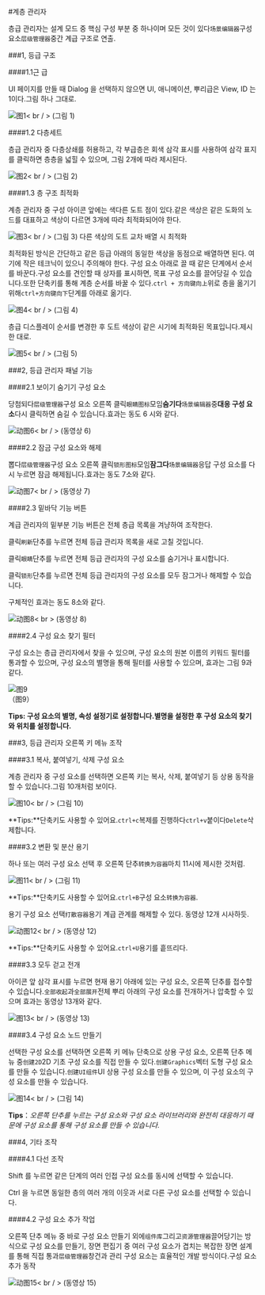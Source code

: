 #계층 관리자

층급 관리자는 설계 모드 중 핵심 구성 부분 중 하나이며 모든 것이 있다`场景编辑器`구성 요소`层级管理器`중간 계급 구조로 연출.



###1, 등급 구조

####1.1근 급

UI 페이지를 만들 때 Dialog 을 선택하지 않으면 UI, 애니메이션, 뿌리급은 View, ID 는 1이다.그림 하나 그대로.

![图1](img/1.png)< br / > (그림 1)

####1.2 다층세트

층급 관리자 중 다층상쇄를 허용하고, 각 부급층은 회색 삼각 표시를 사용하여 삼각 표지를 클릭하면 층층을 넓힐 수 있으며, 그림 2개에 따라 제시된다.

![图2](img/2.png)< br / > (그림 2)

####1.3 층 구조 최적화

계층 관리자 중 구성 아이콘 앞에는 색다른 도트 점이 있다.같은 색상은 같은 도화의 노드를 대표하고 색상이 다르면 3개에 따라 최적화되어야 한다.

![图3](img/3.png)< br / > (그림 3) 다른 색상의 도트 교차 배열 시 최적화

최적화된 방식은 간단하고 같은 등급 아래의 동일한 색상을 동점으로 배열하면 된다. 여기에 작은 테크닉이 있으니 주의해야 한다. 구성 요소 아래로 끌 때 같은 단계에서 순서를 바꾼다.구성 요소를 견인할 때 상자를 표시하면, 목표 구성 요소를 끌어당길 수 있습니다.또한 단축키를 통해 계층 순서를 바꿀 수 있다.`ctrl + 方向键向上`위로 층을 옮기기 위해`ctrl+方向键向下`단계를 아래로 옮기다.

![图4](img/4.png)< br / > (그림 4)

층급 디스플레이 순서를 변경한 후 도트 색상이 같은 시기에 최적화된 목표입니다.제시한 대로.

![图5](img/5.png)< br / > (그림 5)



###2, 등급 관리자 패널 기능

####2.1 보이기 숨기기 구성 요소

당첨되다`层级管理器`구성 요소 오른쪽 클릭`眼睛图标`모임**숨기다**`场景编辑器`중**대응 구성 요소**다시 클릭하면 숨길 수 있습니다.효과는 동도 6 시와 같다.

![动图6](img/6.gif)< br / > (동영상 6)

####2.2 잠금 구성 요소와 해제

뽑다`层级管理器`구성 요소 오른쪽 클릭`锁形图标`모임**잠그다**`场景编辑器`응답 구성 요소를 다시 누르면 잠금 해제됩니다.효과는 동도 7소와 같다.

![动图7](img/7.gif)< br / > (동영상 7)



####2.3 밑바닥 기능 버튼

계급 관리자의 밑부분 기능 버튼은 전체 층급 목록을 겨냥하여 조작한다.

클릭`刷新`단추를 누르면 전체 등급 관리자 목록을 새로 고칠 것입니다.

클릭`眼睛`단추를 누르면 전체 등급 관리자의 구성 요소를 숨기거나 표시합니다.

클릭`锁形`단추를 누르면 전체 등급 관리자의 구성 요소를 모두 잠그거나 해제할 수 있습니다.

구체적인 효과는 동도 8소와 같다.

![动图8](img/8.gif)< br > (동영상 8)



####2.4 구성 요소 찾기 필터

구성 요소는 층급 관리자에서 찾을 수 있으며, 구성 요소의 원본 이름의 키워드 필터를 통과할 수 있으며, 구성 요소의 별명을 통해 필터를 사용할 수 있으며, 효과는 그림 9과 같다.

![图9](img/9.png) <br /> （图9）


**Tips: 구성 요소의 별명, 속성 설정기로 설정합니다.별명을 설정한 후 구성 요소의 찾기와 위치를 설정합니다.**



###3, 등급 관리자 오른쪽 키 메뉴 조작

####3.1 복사, 붙여넣기, 삭제 구성 요소

계층 관리자 중 구성 요소를 선택하면 오른쪽 키는 복사, 삭제, 붙여넣기 등 상용 동작을 할 수 있습니다.그림 10개처럼 보이다.

![图10](img/10.png)< br / > (그림 10)

**Tips:**단축키도 사용할 수 있어요.`ctrl+c`복제를 진행하다`ctrl+v`붙이다`Delete`삭제합니다.

####3.2 변환 및 분산 용기

하나 또는 여러 구성 요소 선택 후 오른쪽 단추`转换为容器`마치 11시에 제시한 것처럼.

![图11](img/11.png)< br / > (그림 11)

**Tips:**단축키도 사용할 수 있어요.`ctrl+B`구성 요소`转换为容器`.

용기 구성 요소 선택`打散容器`용기 계급 관계를 해제할 수 있다. 동영상 12개 시사하듯.

![动图12](img/12.gif)< br / > (동영상 12)

**Tips:**단축키도 사용할 수 있어요.`ctrl+U`용기를 흩뜨리다.

####3.3 모두 걷고 전개

아이콘 앞 삼각 표시를 누르면 현재 용기 아래에 있는 구성 요소, 오른쪽 단추를 접수할 수 있습니다.`全部收起`과`全部展开`전체 뿌리 아래의 구성 요소를 전개하거나 압축할 수 있으며 효과는 동영상 13개와 같다.

![图13](img/13.gif)< br / > (동영상 13)

####3.4 구성 요소 노드 만들기

선택한 구성 요소를 선택하면 오른쪽 키 메뉴 단축으로 상용 구성 요소, 오른쪽 단추 메뉴 중`创建2D`2D 기초 구성 요소를 직접 만들 수 있다.`创建Graphics`벡터 도형 구성 요소를 만들 수 있습니다.`创建UI组件`UI 상용 구성 요소를 만들 수 있으며, 이 구성 요소의 구성 요소를 만들 수 있습니다.

![图14](img/14.png)< br / > (그림 14)

**Tips**：*오른쪽 단추를 누르는 구성 요소와 구성 요소 라이브러리와 완전히 대응하기 때문에 구성 요소를 통해 구성 요소를 만들 수 있습니다.*



###4, 기타 조작

####4.1 다선 조작

Shift 를 누르면 같은 단계의 여러 인접 구성 요소를 동시에 선택할 수 있습니다.

Ctrl 을 누르면 동일한 층의 여러 개의 이웃과 서로 다른 구성 요소를 선택할 수 있습니다.

####4.2 구성 요소 추가 작업

오른쪽 단추 메뉴 중 바로 구성 요소 만들기 외에`组件库`그리고`资源管理器`끌어당기는 방식으로 구성 요소를 만들기, 장면 편집기 중 여러 구성 요소가 겹치는 복잡한 장면 설계를 통해 직접 통과`层级管理器`창건과 관리 구성 요소는 효율적인 개발 방식이다.구성 요소 추가 동작

![动图15](img/15.gif)< br / > (동영상 15)



